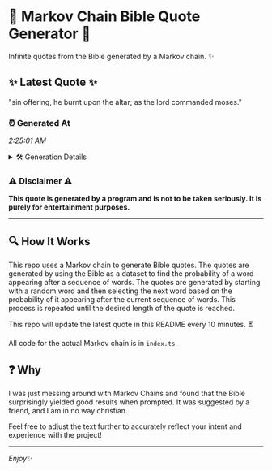 # 📖 Markov Chain Bible Quote Generator 📖

Infinite quotes from the Bible generated by a Markov chain. ✨

## ✨ Latest Quote ✨
"sin offering, he burnt upon the altar; as the lord commanded moses."

### ⏰ Generated At
*2:25:01 AM*

<details>
    <summary>🛠️ Generation Details</summary>
    <p>
        <strong>🌱 Seed:</strong> sin<br>
        <strong>🔄 Iterations:</strong> 11<br>
        <strong>📜 Context History:</strong><br>[ sin ]: offering,<br>[ sin, offering, ]: he<br>[ sin, offering,, he ]: burnt<br>[ sin, offering,, he, burnt ]: upon<br>[ sin, offering,, he, burnt, upon ]: the<br>[ sin, offering,, he, burnt, upon, the ]: altar;<br>[ offering,, he, burnt, upon, the, altar; ]: as<br>[ he, burnt, upon, the, altar;, as ]: the<br>[ burnt, upon, the, altar;, as, the ]: lord<br>[ upon, the, altar;, as, the, lord ]: commanded<br>[ the, altar;, as, the, lord, commanded ]: moses.<br>
    </p>
</details>

### ⚠️ Disclaimer ⚠️
**This quote is generated by a program and is not to be taken seriously. It is purely for entertainment purposes.**

---

## 🔍 How It Works

This repo uses a Markov chain to generate Bible quotes. The quotes are generated by using the Bible as a dataset to find the probability of a word appearing after a sequence of words. The quotes are generated by starting with a random word and then selecting the next word based on the probability of it appearing after the current sequence of words. This process is repeated until the desired length of the quote is reached.

This repo will update the latest quote in this README every 10 minutes. ⏳

All code for the actual Markov chain is in `index.ts`.

## ❓ Why

I was just messing around with Markov Chains and found that the Bible surprisingly yielded good results when prompted. 
It was suggested by a friend, and I am in no way christian.

Feel free to adjust the text further to accurately reflect your intent and experience with the project!

---

*Enjoy*✨
